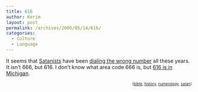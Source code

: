 ```yaml
---
title: 616
author: Kerim
layout: post
permalink: /archives/2005/05/14/616/
categories:
  - Culture
  - Language
---
```

It seems that <a href="http://en.wikipedia.org/wiki/Satanism" onclick="_gaq.push(['_trackEvent', 'outbound-article', 'http://en.wikipedia.org/wiki/Satanism', 'Satanists']);" >Satanists</a> have been <a href="http://www.qando.net/details.aspx?Entry=1720" onclick="_gaq.push(['_trackEvent', 'outbound-article', 'http://www.qando.net/details.aspx?Entry=1720', 'dialing the wrong number']);" >dialing the wrong number</a> all these years. It isn&#8217;t 666, but 616. I don&#8217;t know what area code 666 is, but <a href="http://www.metafilter.com/mefi/41890#927549" onclick="_gaq.push(['_trackEvent', 'outbound-article', 'http://www.metafilter.com/mefi/41890#927549', '616 is in Michigan']);" >616 is in Michigan</a>.<!-- technorati tags start -->

<div style="text-align:right;">
  <span style="font-size:x-small;">{<a href="http://technorati.com/tag/bible" onclick="_gaq.push(['_trackEvent', 'outbound-article', 'http://technorati.com/tag/bible', 'bible']);"  rel="tag">bible</a>, <a href="http://technorati.com/tag/history" onclick="_gaq.push(['_trackEvent', 'outbound-article', 'http://technorati.com/tag/history', 'history']);"  rel="tag">history</a>, <a href="http://technorati.com/tag/numerology" onclick="_gaq.push(['_trackEvent', 'outbound-article', 'http://technorati.com/tag/numerology', 'numerology']);"  rel="tag">numerology</a>, <a href="http://technorati.com/tag/satan" onclick="_gaq.push(['_trackEvent', 'outbound-article', 'http://technorati.com/tag/satan', 'satan']);"  rel="tag">satan</a>}</span>


<!-- technorati tags end -->

